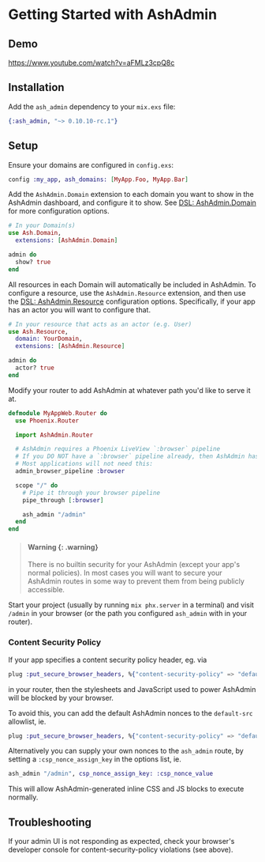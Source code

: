 # Getting Started with AshAdmin

## Demo

https://www.youtube.com/watch?v=aFMLz3cpQ8c

## Installation

Add the `ash_admin` dependency to your `mix.exs` file:

```elixir
{:ash_admin, "~> 0.10.10-rc.1"}
```

## Setup

Ensure your domains are configured in `config.exs`:

```elixir
config :my_app, ash_domains: [MyApp.Foo, MyApp.Bar]
```

Add the `AshAdmin.Domain` extension to each domain you want to show in the AshAdmin dashboard, and configure it to show. See [DSL: AshAdmin.Domain](/documentation/dsls/DSL:-AshAdmin.Domain.md) for more configuration options.

```elixir
# In your Domain(s)
use Ash.Domain,
  extensions: [AshAdmin.Domain]

admin do
  show? true
end
```

All resources in each Domain will automatically be included in AshAdmin. To configure a resource, use the `AshAdmin.Resource` extension, and then use the [DSL: AshAdmin.Resource](/documentation/dsls/DSL:-AshAdmin.Resource.md) configuration options. Specifically, if your app has an actor you will want to configure that.

```elixir
# In your resource that acts as an actor (e.g. User)
use Ash.Resource,
  domain: YourDomain,
  extensions: [AshAdmin.Resource]

admin do
  actor? true
end
```

Modify your router to add AshAdmin at whatever path you'd like to serve it at.

```elixir
defmodule MyAppWeb.Router do
  use Phoenix.Router

  import AshAdmin.Router

  # AshAdmin requires a Phoenix LiveView `:browser` pipeline
  # If you DO NOT have a `:browser` pipeline already, then AshAdmin has a `:browser` pipeline
  # Most applications will not need this:
  admin_browser_pipeline :browser

  scope "/" do
    # Pipe it through your browser pipeline
    pipe_through [:browser]

    ash_admin "/admin"
  end
end
```

> #### Warning {: .warning}
>
> There is no builtin security for your AshAdmin (except your app's normal policies). In most cases you will want to secure your AshAdmin routes in some way to prevent them from being publicly accessible.

Start your project (usually by running `mix phx.server` in a terminal) and visit `/admin` in your browser (or the path you configured `ash_admin` with in your router).

### Content Security Policy

If your app specifies a content security policy header, eg. via

```elixir
plug :put_secure_browser_headers, %{"content-security-policy" => "default-src 'self'"}
```

in your router, then the stylesheets and JavaScript used to power AshAdmin will be blocked by your browser.

To avoid this, you can add the default AshAdmin nonces to the `default-src` allowlist, ie.

```elixir
plug :put_secure_browser_headers, %{"content-security-policy" => "default-src 'nonce-ash_admin-Ed55GFnX' 'self'"}
```

Alternatively you can supply your own nonces to the `ash_admin` route, by setting a `:csp_nonce_assign_key` in the options list, ie.

```elixir
ash_admin "/admin", csp_nonce_assign_key: :csp_nonce_value
```

This will allow AshAdmin-generated inline CSS and JS blocks to execute normally.

## Troubleshooting

If your admin UI is not responding as expected, check your browser's developer console for content-security-policy violations (see above).

